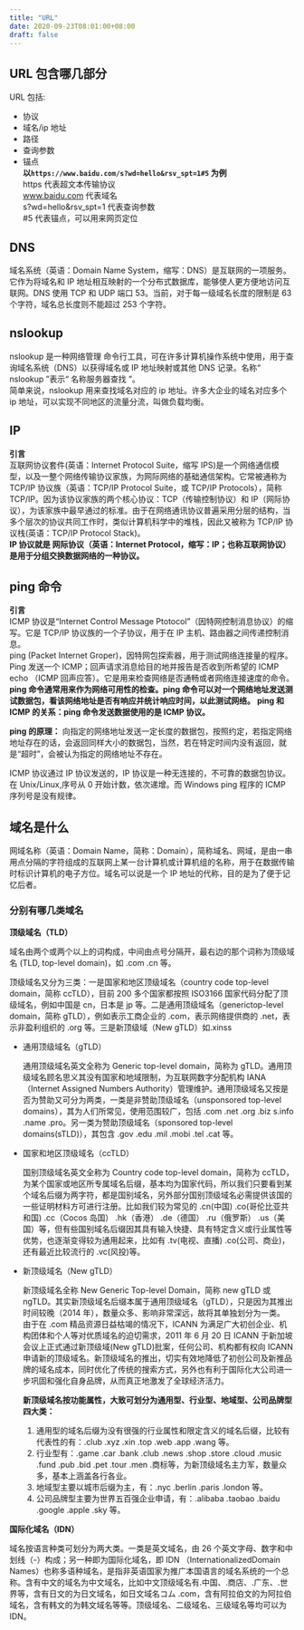 ```yaml
---
title: "URL"
date: 2020-09-23T08:01:00+08:00
draft: false
---
```


## URL 包含哪几部分

URL 包括:

- 协议
- 域名/ip 地址
- 路径
- 查询参数
- 锚点<br>
  **以`https://www.baidu.com/s?wd=hello&rsv_spt=1#5` 为例**<br>
  https 代表超文本传输协议<br>
  www.baidu.com 代表域名<br>
  s?wd=hello&rsv_spt=1 代表查询参数<br>
  #5 代表锚点，可以用来网页定位<br>

## DNS

域名系统（英语：Domain Name System，缩写：DNS）是互联网的一项服务。它作为将域名和 IP 地址相互映射的一个分布式数据库，能够使人更方便地访问互联网。DNS 使用 TCP 和 UDP 端口 53。当前，对于每一级域名长度的限制是 63 个字符，域名总长度则不能超过 253 个字符。

## nslookup

nslookup 是一种网络管理 命令行工具，可在许多计算机操作系统中使用，用于查询域名系统（DNS）以获得域名或 IP 地址映射或其他 DNS 记录。名称“ nslookup ”表示“ 名称服务器查找 ”。<br>
简单来说，nslookup 用来查找域名对应的 ip 地址。许多大企业的域名对应多个 ip 地址，可以实现不同地区的流量分流，叫做负载均衡。

## IP

**引言**<br>
互联网协议套件(英语：Internet Protocol Suite，缩写 IPS)是一个网络通信模型，以及一整个网络传输协议家族，为网际网络的基础通信架构。它常被通称为 TCP/IP 协议族（英语：TCP/IP Protocol Suite，或 TCP/IP Protocols），简称 TCP/IP。因为该协议家族的两个核心协议：TCP（传输控制协议）和 IP（网际协议），为该家族中最早通过的标准。由于在网络通讯协议普遍采用分层的结构，当多个层次的协议共同工作时，类似计算机科学中的堆栈，因此又被称为 TCP/IP 协议栈(英语：TCP/IP Protocol Stack)。<br>
**IP 协议就是 网际协议（英语：Internet Protocol，缩写：IP；也称互联网协议）是用于分组交换数据网络的一种协议。**<br>

## ping 命令

**引言**<br>
ICMP 协议是“Internet Control Message Ptotocol”（因特网控制消息协议）的缩写。它是 TCP/IP 协议族的一个子协议，用于在 IP 主机、路由器之间传递控制消息。<br>
ping (Packet Internet Groper)，因特网包探索器，用于测试网络连接量的程序。Ping 发送一个 ICMP；回声请求消息给目的地并报告是否收到所希望的 ICMP echo （ICMP 回声应答）。它是用来检查网络是否通畅或者网络连接速度的命令。<br>
**ping 命令通常用来作为网络可用性的检查。ping 命令可以对一个网络地址发送测试数据包，看该网络地址是否有响应并统计响应时间，以此测试网络。**
**ping 和 ICMP 的关系：ping 命令发送数据使用的是 ICMP 协议。**<br>

**ping 的原理：**
向指定的网络地址发送一定长度的数据包，按照约定，若指定网络地址存在的话，会返回同样大小的数据包，当然，若在特定时间内没有返回，就是“超时”，会被认为指定的网络地址不存在。

ICMP 协议通过 IP 协议发送的，IP 协议是一种无连接的，不可靠的数据包协议。在 Unix/Linux,序号从 0 开始计数，依次递增。而 Windows ping 程序的 ICMP 序列号是没有规律。

## 域名是什么

网域名称（英语：Domain Name，简称：Domain），简称域名、网域，是由一串用点分隔的字符组成的互联网上某一台计算机或计算机组的名称，用于在数据传输时标识计算机的电子方位。域名可以说是一个 IP 地址的代称，目的是为了便于记忆后者。<br>

### 分别有哪几类域名

**顶级域名（TLD）**

域名由两个或两个以上的词构成，中间由点号分隔开，最右边的那个词称为顶级域名 (TLD, top-level domain)，如 .com .cn 等。

顶级域名又分为三类：一是国家和地区顶级域名（country code top-level domain，简称 ccTLD），目前 200 多个国家都按照 ISO3166 国家代码分配了顶级域名，例如中国是 cn，日本是 jp 等。二是通用顶级域名（generictop-level domain，简称 gTLD），例如表示工商企业的 .com，表示网络提供商的 .net，表示非盈利组织的 .org 等。三是新顶级域（New gTLD）如.xinss

- 通用顶级域名（gTLD）

  通用顶级域名英文全称为 Generic top-level domain，简称为 gTLD。通用顶级域名顾名思义其没有国家和地域限制，为互联网数字分配机构 IANA（Internet Assigned Numbers Authority）管理维护。通用顶级域名又按是否为赞助又可分为两类，一类是非赞助顶级域名（unsponsored top-level domains），其为人们所常见，使用范围较广，包括 .com .net .org .biz s.info .name .pro。另一类为赞助顶级域名（sponsored top-level domains(sTLD)），其包含 .gov .edu .mil .mobi .tel .cat 等。

- 国家和地区顶级域名（ccTLD）

  国别顶级域名英文全称为 Country code top-level domain，简称为 ccTLD，为某个国家或地区所专属域名后缀，基本均为国家代码，所以我们只要看到某个域名后缀为两字符，都是国别域名，另外部分国别顶级域名必需提供该国的一些证明材料方可进行注册。比如我们较为常见的 .cn(中国) .co(哥伦比亚共和国) .cc（Cocos 岛国） .hk（香港） .de（德国） .ru（俄罗斯） .us（美国）等，但有些国别域名后缀因其具有输入快捷、具有特定含义或行业属性等优势，也逐渐变得较为通用起来，比如有 .tv(电视、直播) .co(公司、商业)，还有最近比较流行的 .vc(风投)等。

- 新顶级域名（New gTLD）

  新顶级域名全称 New Generic Top-level Domain，简称 new gTLD 或 ngTLD。其实新顶级域名后缀本属于通用顶级域名（gTLD），只是因为其推出时间较晚（2014 年），数量众多、影响非常深远，故将其单独划分为一类。
  由于在 .com 精品资源日益枯竭的情况下，ICANN 为满足广大初创企业、机构团体和个人等对优质域名的迫切需求，2011 年 6 月 20 日 ICANN 于新加坡会议上正式通过新顶级域(New gTLD)批案，任何公司、机构都有权向 ICANN 申请新的顶级域名。新顶级域名的推出，切实有效地降低了初创公司及新推品牌的域名成本，同时优化了传统的搜索方式，另外也有利于国际化大公司进一步巩固和强化自身品牌，从而真正地激发了全球经济活力。<br>

  **新顶级域名按功能属性，大致可划分为通用型、行业型、地域型、公司品牌型四大类：**

  1. 通用型的域名后缀为没有很强的行业属性和限定含义的域名后缀，比较有代表性的有：.club .xyz .xin .top .web .app .wang 等。
  2. 行业型有：.game .car .bank .club .news .shop .store .cloud .music .fund .pub .bid .pet .tour .men .商标等，为新顶级域名主力军，数量众多，基本上涵盖各行各业。
  3. 地域型主要以城市后缀为主，有：.nyc .berlin .paris .london 等。
  4. 公司品牌型主要为世界五百强企业申请，有：.alibaba .taobao .baidu .google .apple .sky 等。

**国际化域名（IDN）**

域名按语言种类可划分为两大类。一类是英文域名，由 26 个英文字母、数字和中划线（-）构成；另一种即为国际化域名，即 IDN （InternationalizedDomain Names）也称多语种域名，是指非英语国家为推广本国语言的域名系统的一个总称。含有中文的域名为中文域名，比如中文顶级域名有.中国、.商店、.广东、.世界等，含有日文的为日文域名，如日文域名コム .com，含有阿拉伯文的为阿拉伯域名，含有韩文的为韩文域名等等。顶级域名、二级域名、三级域名等均可以为 IDN。
